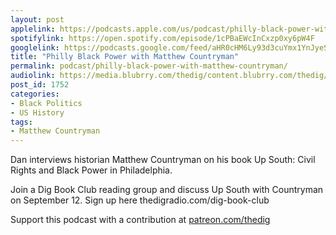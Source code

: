 ```yaml
---
layout: post
applelink: https://podcasts.apple.com/us/podcast/philly-black-power-with-matthew-countryman/id1043245989?i=1000490006557
spotifylink: https://open.spotify.com/episode/1cPBaEWcInCxzp0xy6pW4F
googlelink: https://podcasts.google.com/feed/aHR0cHM6Ly93d3cuYmx1YnJyeS5jb20vZmVlZHMvdGhlZGlnLnhtbA/episode/aHR0cHM6Ly93d3cudGhlZGlncmFkaW8uY29tLz9wPTE3NTI?sa=X&ved=0CAUQkfYCahcKEwi44f7r1b-AAxUAAAAAHQAAAAAQNg
title: "Philly Black Power with Matthew Countryman"
permalink: podcast/philly-black-power-with-matthew-countryman/
audiolink: https://media.blubrry.com/thedig/content.blubrry.com/thedig/The_Dig-EP_270-Countryman.mp3
post_id: 1752
categories: 
- Black Politics
- US History
tags: 
- Matthew Countryman
---
```


Dan interviews historian Matthew Countryman on his book 
Up South: Civil Rights and Black Power in Philadelphia.

Join a Dig Book Club reading group and discuss 
Up South with Countryman on September 12. Sign up here thedigradio.com/dig-book-club

Support this podcast with a contribution at [patreon.com/thedig](http://www.patreon.com/TheDig) 
